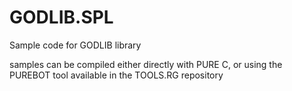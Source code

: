 # GODLIB.SPL
Sample code for GODLIB library

samples can be compiled either directly with PURE C, or using the PUREBOT tool available in the TOOLS.RG repository
